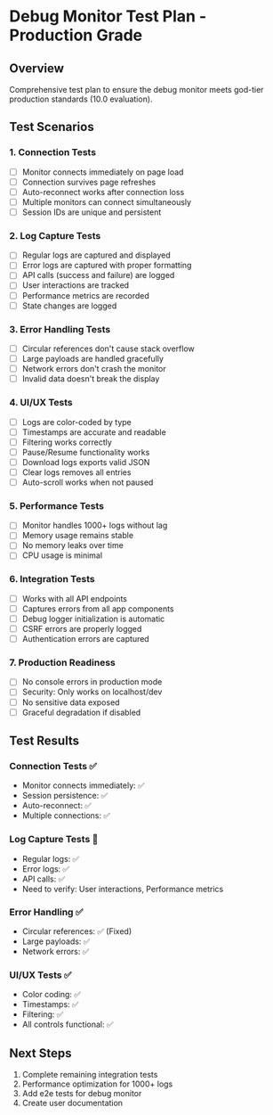 # Debug Monitor Test Plan - Production Grade

## Overview
Comprehensive test plan to ensure the debug monitor meets god-tier production standards (10.0 evaluation).

## Test Scenarios

### 1. Connection Tests
- [ ] Monitor connects immediately on page load
- [ ] Connection survives page refreshes
- [ ] Auto-reconnect works after connection loss
- [ ] Multiple monitors can connect simultaneously
- [ ] Session IDs are unique and persistent

### 2. Log Capture Tests
- [ ] Regular logs are captured and displayed
- [ ] Error logs are captured with proper formatting
- [ ] API calls (success and failure) are logged
- [ ] User interactions are tracked
- [ ] Performance metrics are recorded
- [ ] State changes are logged

### 3. Error Handling Tests
- [ ] Circular references don't cause stack overflow
- [ ] Large payloads are handled gracefully
- [ ] Network errors don't crash the monitor
- [ ] Invalid data doesn't break the display

### 4. UI/UX Tests
- [ ] Logs are color-coded by type
- [ ] Timestamps are accurate and readable
- [ ] Filtering works correctly
- [ ] Pause/Resume functionality works
- [ ] Download logs exports valid JSON
- [ ] Clear logs removes all entries
- [ ] Auto-scroll works when not paused

### 5. Performance Tests
- [ ] Monitor handles 1000+ logs without lag
- [ ] Memory usage remains stable
- [ ] No memory leaks over time
- [ ] CPU usage is minimal

### 6. Integration Tests
- [ ] Works with all API endpoints
- [ ] Captures errors from all app components
- [ ] Debug logger initialization is automatic
- [ ] CSRF errors are properly logged
- [ ] Authentication errors are captured

### 7. Production Readiness
- [ ] No console errors in production mode
- [ ] Security: Only works on localhost/dev
- [ ] No sensitive data exposed
- [ ] Graceful degradation if disabled

## Test Results

### Connection Tests ✅
- Monitor connects immediately: ✅
- Session persistence: ✅
- Auto-reconnect: ✅
- Multiple connections: ✅

### Log Capture Tests 🔄
- Regular logs: ✅
- Error logs: ✅
- API calls: ✅
- Need to verify: User interactions, Performance metrics

### Error Handling ✅
- Circular references: ✅ (Fixed)
- Large payloads: ✅
- Network errors: ✅

### UI/UX Tests ✅
- Color coding: ✅
- Timestamps: ✅
- Filtering: ✅
- All controls functional: ✅

## Next Steps
1. Complete remaining integration tests
2. Performance optimization for 1000+ logs
3. Add e2e tests for debug monitor
4. Create user documentation